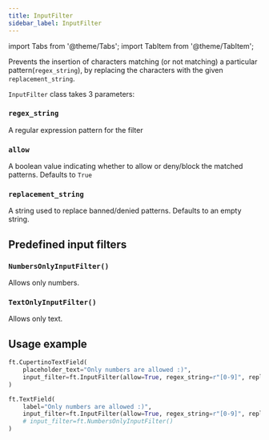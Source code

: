 ```yaml
---
title: InputFilter
sidebar_label: InputFilter
---
```

import Tabs from '@theme/Tabs';
import TabItem from '@theme/TabItem';

Prevents the insertion of characters matching (or not matching) a particular pattern(`regex_string`), by replacing the characters with the given `replacement_string`.

`InputFilter` class takes 3 parameters: 

### `regex_string`

A regular expression pattern for the filter

### `allow`

A boolean value indicating whether to allow or deny/block the matched patterns. Defaults to `True`

### `replacement_string`

A string used to replace banned/denied patterns. Defaults to an empty string.

## Predefined input filters

### `NumbersOnlyInputFilter()`

Allows only numbers.

### `TextOnlyInputFilter()`

Allows only text.

## Usage example

```python
ft.CupertinoTextField(
    placeholder_text="Only numbers are allowed :)",
    input_filter=ft.InputFilter(allow=True, regex_string=r"[0-9]", replacement_string=""),
)
```

```python
ft.TextField(
    label="Only numbers are allowed :)",
    input_filter=ft.InputFilter(allow=True, regex_string=r"[0-9]", replacement_string=""),
    # input_filter=ft.NumbersOnlyInputFilter()
)
```